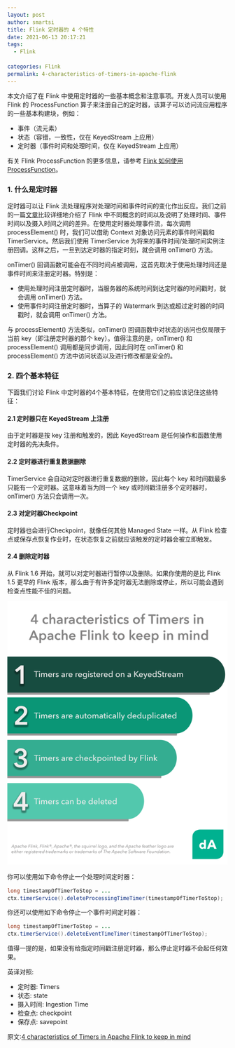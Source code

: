 ```yaml
---
layout: post
author: smartsi
title: Flink 定时器的 4 个特性
date: 2021-06-13 20:17:21
tags:
  - Flink

categories: Flink
permalink: 4-characteristics-of-timers-in-apache-flink
---
```


本文介绍了在 Flink 中使用定时器的一些基本概念和注意事项。开发人员可以使用 Flink 的 ProcessFunction 算子来注册自己的定时器，该算子可以访问流应用程序的一些基本构建块，例如：
- 事件（流元素）
- 状态（容错，一致性，仅在 KeyedStream 上应用）
- 定时器（事件时间和处理时间，仅在 KeyedStream 上应用）

有关 Flink ProcessFunction 的更多信息，请参考 [Flink 如何使用 ProcessFunction](http://smartsi.club/how-to-user-process-function-of-flink.html)。

### 1. 什么是定时器

定时器可以让 Flink 流处理程序对处理时间和事件时间的变化作出反应。我们之前的一篇[文章](https://smartsi.blog.csdn.net/article/details/126554454)比较详细地介绍了 Flink 中不同概念的时间以及说明了处理时间、事件时间以及摄入时间之间的差异。在使用定时器处理事件流，每次调用 processElement() 时，我们可以借助 Context 对象访问元素的事件时间戳和 TimerService。然后我们使用 TimerService 为将来的事件时间/处理时间实例注册回调。这样之后，一旦到达定时器的指定时刻，就会调用 onTimer() 方法。

onTimer() 回调函数可能会在不同时间点被调用，这首先取决于使用处理时间还是事件时间来注册定时器。特别是：
- 使用处理时间注册定时器时，当服务器的系统时间到达定时器的时间戳时，就会调用 onTimer() 方法。
- 使用事件时间注册定时器时，当算子的 Watermark 到达或超过定时器的时间戳时，就会调用 onTimer() 方法。

与 processElement() 方法类似，onTimer() 回调函数中对状态的访问也仅局限于当前 key（即注册定时器的那个 key）。值得注意的是，onTimer() 和 processElement() 调用都是同步调用，因此同时在 onTimer() 和 processElement() 方法中访问状态以及进行修改都是安全的。

### 2. 四个基本特征

下面我们讨论 Flink 中定时器的4个基本特征，在使用它们之前应该记住这些特征：

#### 2.1 定时器只在 KeyedStream 上注册

由于定时器是按 key 注册和触发的，因此 KeyedStream 是任何操作和函数使用定时器的先决条件。

#### 2.2 定时器进行重复数据删除

TimerService 会自动对定时器进行重复数据的删除，因此每个 key 和时间戳最多只能有一个定时器。这意味着当为同一个 key 或时间戳注册多个定时器时，onTimer() 方法只会调用一次。

#### 2.3 对定时器Checkpoint

定时器也会进行Checkpoint，就像任何其他 Managed State 一样。从 Flink 检查点或保存点恢复作业时，在状态恢复之前就应该触发的定时器会被立即触发。

#### 2.4 删除定时器

从 Flink 1.6 开始，就可以对定时器进行暂停以及删除。如果你使用的是比 Flink 1.5 更早的 Flink 版本，那么由于有许多定时器无法删除或停止，所以可能会遇到检查点性能不佳的问题。

![](img-4-characteristics-of-timers-in-apache-flink-1.png)

你可以使用如下命令停止一个处理时间定时器：
```java
long timestampOfTimerToStop = ... 
ctx.timerService().deleteProcessingTimeTimer(timestampOfTimerToStop);
```
你还可以使用如下命令停止一个事件时间定时器：
```java
long timestampOfTimerToStop = ...
ctx.timerService().deleteEventTimeTimer(timestampOfTimerToStop);
```
值得一提的是，如果没有给指定时间戳注册定时器，那么停止定时器不会起任何效果。

英译对照:
- 定时器: Timers
- 状态: state
- 摄入时间: Ingestion Time
- 检查点: checkpoint
- 保存点: savepoint

原文:[4 characteristics of Timers in Apache Flink to keep in mind](https://www.ververica.com/blog/4-characteristics-of-timers-in-apache-flink)
